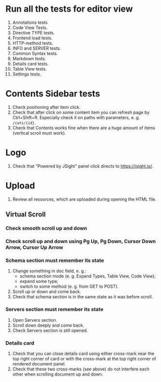 # Run all the tests for editor view

1. Annotations tests
2. Code View Tests.
3. Directive TYPE tests.
4. Frontend load tests.
5. HTTP-method tests.
6. INFO and SERVER tests.
7. Common Syntax tests.
8. Markdown tests.
9. Details card tests.
10. Table View tests.
11. Settings tests.

# Contents Sidebar tests

1. Check positioning after item click.
2. Check that after click on some content item you can refresh page by Ctrl+Shift+R. Especially
   check it on paths with parameters, e. g. `/cats/{id}`.
3. Check that Contents works fine when there are a huge amount of items (vertical scroll must work).

# Logo

1. Check that "Powered by JSight" panel click directs to https://jsight.io/.

# Upload

1. Review all resources, which are uploaded during opening the HTML file.

## Virtual Scroll

### Check smooth scroll up and down

### Check scroll up and down using Pg Up, Pg Down, Cursor Down Arrow, Cursor Up Arrow

### Schema section must remember its state

1. Change something in doc field, e. g.:
   - schema section mode (e. g. Expand Types, Table View, Code View);
   - expand some type;
   - switch to some method (e. g. from GET to POST).
2. Scroll up or down and come back.
3. Check that schema section is in the same state as it was before scroll.

### Servers section must remember its state

1. Open Servers section.
2. Scroll down deeply and come back.
3. Check Servers section is still opened.

### Details card

1. Check that you can close details card using either cross-mark near the top right corner of card
   or with the cross-mark at the top right corner of rendered document panel.
2. Check that these two cross-marks (see above) do not interfere each other when scrolling document
   up and down.